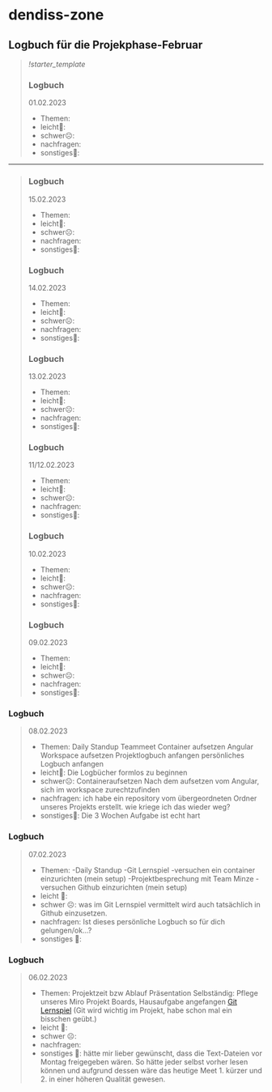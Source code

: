 # dendiss-zone
## Logbuch für die Projekphase-Februar
> *!starter_template*
> ### Logbuch 
> 01.02.2023
> - Themen:
> - leicht🙂:
> - schwer☹️:
> - nachfragen:
> - sonstiges🤷:
---

> ### Logbuch 
> 15.02.2023
> - Themen:
> - leicht🙂:
> - schwer☹️:
> - nachfragen:
> - sonstiges🤷:
> 
> ### Logbuch 
> 14.02.2023
> - Themen:
> - leicht🙂:
> - schwer☹️:
> - nachfragen:
> - sonstiges🤷:
> 
> ### Logbuch 
> 13.02.2023
> - Themen:
> - leicht🙂:
> - schwer☹️:
> - nachfragen:
> - sonstiges🤷:
> 
> ### Logbuch 
> 11/12.02.2023
> - Themen:
> - leicht🙂:
> - schwer☹️:
> - nachfragen:
> - sonstiges🤷:
> 
> ### Logbuch 
> 10.02.2023
> - Themen:
> - leicht🙂:
> - schwer☹️:
> - nachfragen:
> - sonstiges🤷:
> 
> ### Logbuch 
> 09.02.2023
> - Themen:
> - leicht🙂:
> - schwer☹️:
> - nachfragen:
> - sonstiges🤷:
> 
### Logbuch
> 08.02.2023
> - Themen: 
> Daily Standup
> Teammeet
> Container aufsetzen
> Angular Workspace aufsetzen
> Projektlogbuch anfangen
> persönliches Logbuch anfangen
> - leicht🙂:
> Die Logbücher formlos zu beginnen       
> - schwer☹️:
> Containeraufsetzen
> Nach dem aufsetzen vom Angular, sich im workspace zurechtzufinden
> - nachfragen:
> ich habe ein repository vom übergeordneten Ordner unseres Projekts erstellt. wie kriege ich das wieder weg?
> - sonstiges🤷:
> Die 3 Wochen Aufgabe ist echt hart

### Logbuch
> 07.02.2023
> - Themen: -Daily Standup -Git Lernspiel -versuchen ein container einzurichten (mein setup) -Projektbesprechung mit Team Minze -versuchen Github einzurichten (mein setup)
> - leicht 🙂:	
> - schwer ☹️:
> was im Git Lernspiel vermittelt wird auch tatsächlich in Github einzusetzen.
> - nachfragen:
> Ist dieses persönliche Logbuch so für dich gelungen/ok…?
> - sonstiges 🤷:

### Logbuch 
> 06.02.2023
> - Themen:
> Projektzeit bzw Ablauf Präsentation
> Selbständig:
> Pflege unseres Miro Projekt Boards,
> Hausaufgabe angefangen [Git Lernspiel](https://learngitbranching.js.org/?locale=de_DE) (Git wird wichtig im Projekt, habe schon mal ein bisschen geübt.)
> - leicht 🙂:	
> - schwer ☹️:	
> - nachfragen:	
> - sonstiges 🤷:
> hätte mir lieber gewünscht, dass die Text-Dateien vor Montag freigegeben wären. So hätte jeder selbst vorher lesen können und aufgrund dessen wäre das heutige Meet 1. kürzer und 2. in einer höheren Qualität gewesen.

